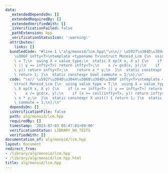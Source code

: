 ```yaml
---
data:
  _extendedDependsOn: []
  _extendedRequiredBy: []
  _extendedVerifiedWith: []
  _isVerificationFailed: false
  _pathExtension: hpp
  _verificationStatusIcon: ':warning:'
  attributes:
    links: []
  bundledCode: "#line 1 \"alg/monoid/lcm.hpp\"\n\n// \u5927\u304D\u3044\u3068\u304D\
    \u306F infty<T>\ntemplate <typename T>\nstruct Monoid_Lcm {\n  using value_type\
    \ = T;\n  using X = value_type;\n  static X op(X x, X y) {\n    if (x == infty<T>\
    \ || y == infty<T>) return infty<T>;\n    x /= gcd(x, y);\n    if (x >= ceil(infty<T>,\
    \ y)) return infty<T>;\n    return x * y;\n  }\n  static constexpr X unit() {\
    \ return 1; }\n  static constexpr bool commute = 1;\n};\n"
  code: "\n// \u5927\u304D\u3044\u3068\u304D\u306F infty<T>\ntemplate <typename T>\n\
    struct Monoid_Lcm {\n  using value_type = T;\n  using X = value_type;\n  static\
    \ X op(X x, X y) {\n    if (x == infty<T> || y == infty<T>) return infty<T>;\n\
    \    x /= gcd(x, y);\n    if (x >= ceil(infty<T>, y)) return infty<T>;\n    return\
    \ x * y;\n  }\n  static constexpr X unit() { return 1; }\n  static constexpr bool\
    \ commute = 1;\n};\n"
  dependsOn: []
  isVerificationFile: false
  path: alg/monoid/lcm.hpp
  requiredBy: []
  timestamp: '2023-07-03 05:47:01+09:00'
  verificationStatus: LIBRARY_NO_TESTS
  verifiedWith: []
documentation_of: alg/monoid/lcm.hpp
layout: document
redirect_from:
- /library/alg/monoid/lcm.hpp
- /library/alg/monoid/lcm.hpp.html
title: alg/monoid/lcm.hpp
---
```

